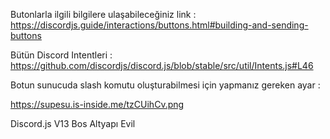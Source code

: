 Butonlarla ilgili bilgilere ulaşabileceğiniz link : https://discordjs.guide/interactions/buttons.html#building-and-sending-buttons

Bütün Discord Intentleri : https://github.com/discordjs/discord.js/blob/stable/src/util/Intents.js#L46

Botun sunucuda slash komutu oluşturabilmesi için yapmanız gereken ayar : 

https://supesu.is-inside.me/tzCUihCv.png

Discord.js V13 Bos Altyapı Evil
